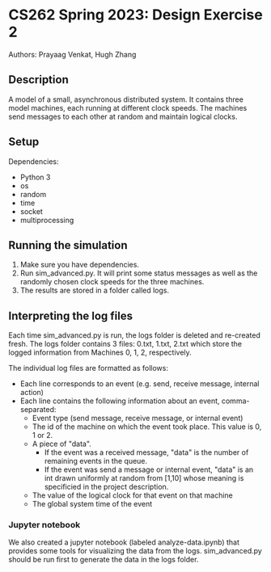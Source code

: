 # CS262 Spring 2023: Design Exercise 2

Authors: Prayaag Venkat, Hugh Zhang

## Description

A model of a small, asynchronous distributed system. It contains three model machines, each running at different clock speeds. The machines send messages to each other at random and maintain logical clocks.

## Setup

Dependencies:
- Python 3
- os
- random
- time
- socket
- multiprocessing

## Running the simulation

1. Make sure you have dependencies.
2. Run sim_advanced.py. It will print some status messages as well as the randomly chosen clock speeds for the three machines.
3. The results are stored in a folder called logs.

## Interpreting the log files

Each time sim_advanced.py is run, the logs folder is deleted and re-created fresh. The logs folder contains 3 files: 0.txt, 1.txt, 2.txt which store the logged information from Machines 0, 1, 2, respectively.

The individual log files are formatted as follows:
- Each line corresponds to an event (e.g. send, receive message, internal action)
- Each line contains the following information about an event, comma-separated:
    - Event type (send message, receive message, or internal event)
    - The id of the machine on which the event took place. This value is 0, 1 or 2.
    - A piece of "data". 
        - If the event was a received message, "data" is the number of remaining events in the queue.
        - If the event was send a message or internal event, "data" is an int drawn uniformly at random from [1,10] whose meaning is specificied in the project description.
    - The value of the logical clock for that event on that machine
    - The global system time of the event

### Jupyter notebook

We also created a jupyter notebook (labeled analyze-data.ipynb) that provides some tools for visualizing the data from the logs. sim_advanced.py should be run first to generate the data in the logs folder.